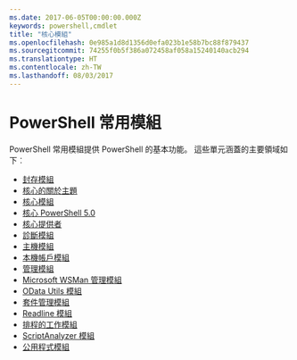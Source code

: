 ```yaml
---
ms.date: 2017-06-05T00:00:00.000Z
keywords: powershell,cmdlet
title: "核心模組"
ms.openlocfilehash: 0e985a1d8d1356d0efa023b1e58b7bc88f879437
ms.sourcegitcommit: 74255f0b5f386a072458af058a15240140acb294
ms.translationtype: HT
ms.contentlocale: zh-TW
ms.lasthandoff: 08/03/2017
---
```

#  <a name="the-powershell-common-modules"></a>PowerShell 常用模組

PowerShell 常用模組提供 PowerShell 的基本功能。
這些單元涵蓋的主要領域如下︰

-  [封存模組](core-modules/Microsoft.PowerShell.Archive-Module.md)
-  [核心的關於主題](core-modules/Windows-PowerShell-Core-About-Topics.md)
-  [核心模組](core-modules/Microsoft.PowerShell.Core-Module.md)
-  [核心 PowerShell 5.0](core-modules/Windows-PowerShell-5.0.md)
-  [核心提供者](core-modules/Windows-PowerShell-Core-Providers.md)
-  [診斷模組](core-modules/Microsoft.PowerShell.Diagnostics-Module.md)
-  [主機模組](core-modules/Microsoft.PowerShell.Host-Module.md)
-  [本機帳戶模組](core-modules/PSLocalAccount5-Module.md)
-  [管理模組](core-modules/Microsoft.PowerShell.Management-Module.md)
-  [Microsoft WSMan 管理模組](core-modules/Microsoft.WSMan.Management-Module.md)
-  [OData Utils 模組](core-modules/Microsoft.PowerShell.ODataUtils-Module.md)
-  [套件管理模組](core-modules/PackageManagement-Module.md)
-  [Readline 模組](core-modules/PSReadline-Module.md)
-  [排程的工作模組](core-modules/PSScheduledJob-Module.md)
-  [ScriptAnalyzer 模組](core-modules/PSScriptAnalyzer-Module.md)
-  [公用程式模組](core-modules/Microsoft.PowerShell.Utility-Module.md)


